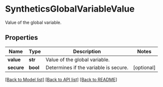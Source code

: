 # SyntheticsGlobalVariableValue

Value of the global variable.
## Properties
Name | Type | Description | Notes
------------ | ------------- | ------------- | -------------
**value** | **str** | Value of the global variable. | 
**secure** | **bool** | Determines if the variable is secure. | [optional] 

[[Back to Model list]](README.md#documentation-for-models) [[Back to API list]](README.md#documentation-for-api-endpoints) [[Back to README]](README.md)


